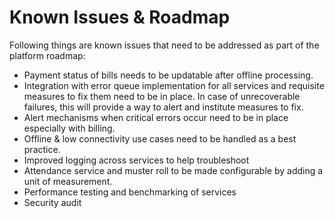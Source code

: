# Known Issues & Roadmap

Following things are known issues that need to be addressed as part of the platform roadmap:

* Payment status of bills needs to be updatable after offline processing.&#x20;
* Integration with error queue implementation for all services and requisite measures to fix them need to be in place. In case of unrecoverable failures, this will provide a way to alert and institute measures to fix.&#x20;
* Alert mechanisms when critical errors occur need to be in place especially with billing.&#x20;
* Offline & low connectivity use cases need to be handled as a best practice.
* Improved logging across services to help troubleshoot
* Attendance service and muster roll to be made configurable by adding a unit of measurement.&#x20;
* Performance testing and benchmarking of services
* Security audit
